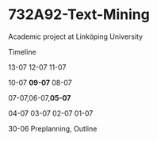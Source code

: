 # 732A92-Text-Mining
Academic project at Linköping University

Timeline

13-07
12-07
11-07

10-07
**09-07**
08-07

07-07,06-07,**05-07**

04-07
03-07
02-07
01-07 

30-06 Preplanning, Outline 
